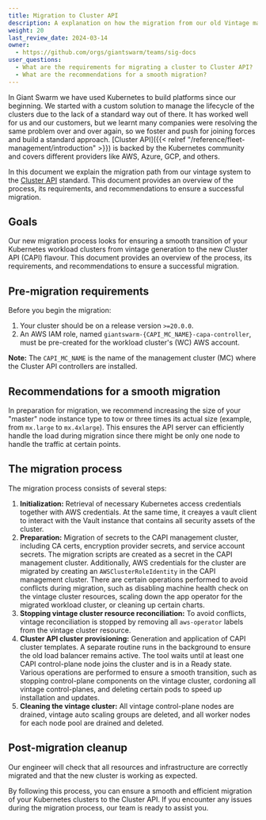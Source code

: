 ```yaml
---
title: Migration to Cluster API
description: A explanation on how the migration from our old Vintage management clusters to Cluster API works.
weight: 20
last_review_date: 2024-03-14
owner:
  - https://github.com/orgs/giantswarm/teams/sig-docs
user_questions:
  - What are the requirements for migrating a cluster to Cluster API?
  - What are the recommendations for a smooth migration?
---
```


In Giant Swarm we have used Kubernetes to build platforms since our beginning. We started with a custom solution to manage the lifecycle of the clusters due to the lack of a standard way out of there. It has worked well for us and our customers, but we learnt many companies were resolving the same problem over and over again, so we foster and push for joining forces and build a standard approach. [Cluster API]({{< relref "/reference/fleet-management/introduction" >}}) is backed by the Kubernetes community and covers different providers like AWS, Azure, GCP, and others.

In this document we explain the migration path from our vintage system to the [Cluster API](https://cluster-api.sigs.k8s.io/) standard. This document provides an overview of the process, its requirements, and recommendations to ensure a successful migration.

## Goals

Our new migration process looks for ensuring a smooth transition of your Kubernetes workload clusters from vintage generation to the new Cluster API (CAPI) flavour. This document provides an overview of the process, its requirements, and recommendations to ensure a successful migration.

## Pre-migration requirements

Before you begin the migration:

1. Your cluster should be on a release version `>=20.0.0`.
2. An AWS IAM role, named `giantswarm-{CAPI_MC_NAME}-capa-controller`, must be pre-created for the workload cluster's (WC) AWS account.

__Note:__ The `CAPI_MC_NAME` is the name of the management cluster (MC) where the Cluster API controllers are installed.

## Recommendations for a smooth migration

In preparation for migration, we recommend increasing the size of your "master" node instance type to tow or three times its actual size (example, from `mx.large` to `mx.4xlarge`). This ensures the API server can efficiently handle the load during migration since there might be only one node to handle the traffic at certain points.

## The migration process

The migration process consists of several steps:

1. **Initialization:** Retrieval of necessary Kubernetes access credentials together with AWS credentials. At the same time, it creayes a vault client to interact with the Vault instance that contains all security assets of the cluster.
2. **Preparation:** Migration of secrets to the CAPI management cluster, including CA certs, encryption provider secrets, and service account secrets. The migration scripts are created as a secret in the CAPI management cluster. Additionally, AWS credentials for the cluster are migrated by creating an `AWSClusterRoleIdentity` in the CAPI management cluster. There are certain operations performed to avoid conflicts during migration, such as disabling machine health check on the vintage cluster resources, scaling down the app operator for the migrated workload cluster, or cleaning up certain charts.
3. **Stopping vintage cluster resource reconciliation:** To avoid conflicts, vintage reconciliation is stopped by removing all `aws-operator` labels from the vintage cluster resource.
4. **Cluster API cluster provisioning:** Generation and application of CAPI cluster templates. A separate routine runs in the background to ensure the old load balancer remains active. The tool waits until at least one CAPI control-plane node joins the cluster and is in a Ready state. Various operations are performed to ensure a smooth transition, such as stopping control-plane components on the vintage cluster, cordoning all vintage control-planes, and deleting certain pods to speed up installation and updates.
5. **Cleaning the vintage cluster:** All vintage control-plane nodes are drained, vintage auto scaling groups are deleted, and all worker nodes for each node pool are drained and deleted.

## Post-migration cleanup

Our engineer will check that all resources and infrastructure are correctly migrated and that the new cluster is working as expected.

By following this process, you can ensure a smooth and efficient migration of your Kubernetes clusters to the Cluster API. If you encounter any issues during the migration process, our team is ready to assist you.
